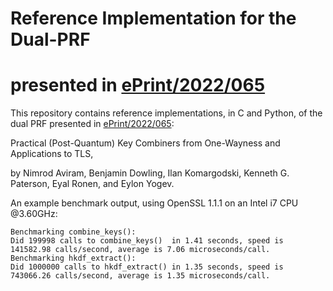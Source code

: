 # Reference Implementation for the Dual-PRF
# presented in [ePrint/2022/065](https://eprint.iacr.org/2022/065)

This repository contains reference implementations, in C and Python, of the dual PRF presented in [ePrint/2022/065](https://eprint.iacr.org/2022/065):

Practical (Post-Quantum) Key Combiners from One-Wayness and Applications to TLS,

by Nimrod Aviram, Benjamin Dowling, Ilan Komargodski, Kenneth G. Paterson, Eyal Ronen, and Eylon Yogev.

An example benchmark output, using OpenSSL 1.1.1 on an Intel i7 CPU @3.60GHz:
```
Benchmarking combine_keys():
Did 199998 calls to combine_keys()	in 1.41 seconds, speed is 141582.98 calls/second, average is 7.06 microseconds/call.
Benchmarking hkdf_extract():
Did 1000000 calls to hkdf_extract()	in 1.35 seconds, speed is 743066.26 calls/second, average is 1.35 microseconds/call.
```
